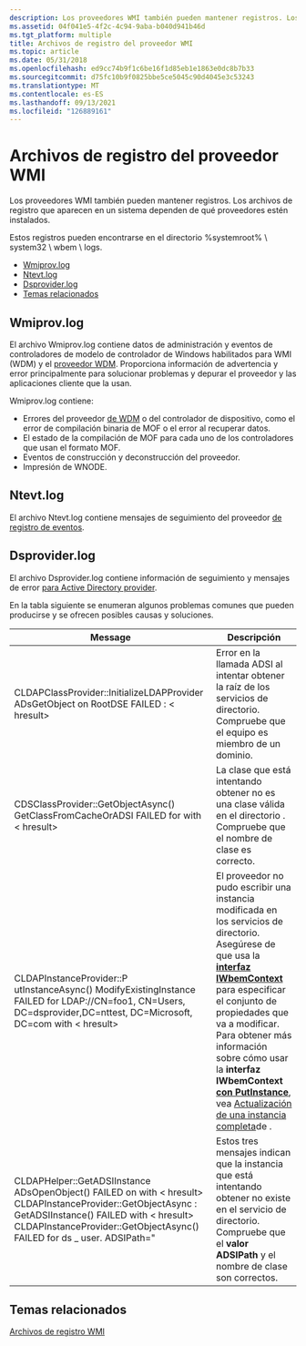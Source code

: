 ```yaml
---
description: Los proveedores WMI también pueden mantener registros. Los archivos de registro que aparecen en un sistema dependen de qué proveedores estén instalados.
ms.assetid: 04f041e5-4f2c-4c94-9aba-b040d941b46d
ms.tgt_platform: multiple
title: Archivos de registro del proveedor WMI
ms.topic: article
ms.date: 05/31/2018
ms.openlocfilehash: ed9cc74b9f1c6be16f1d85eb1e1863e0dc8b7b33
ms.sourcegitcommit: d75fc10b9f0825bbe5ce5045c90d4045e3c53243
ms.translationtype: MT
ms.contentlocale: es-ES
ms.lasthandoff: 09/13/2021
ms.locfileid: "126889161"
---
```

# <a name="wmi-provider-log-files"></a>Archivos de registro del proveedor WMI

Los proveedores WMI también pueden mantener registros. Los archivos de registro que aparecen en un sistema dependen de qué proveedores estén instalados.

Estos registros pueden encontrarse en el directorio %systemroot% \\ system32 \\ wbem \\ logs.

-   [Wmiprov.log](#wmiprovlog)
-   [Ntevt.log](#ntevtlog)
-   [Dsprovider.log](#dsproviderlog)
-   [Temas relacionados](#related-topics)

## <a name="wmiprovlog"></a>Wmiprov.log

El archivo Wmiprov.log contiene datos de administración y eventos de controladores de modelo de controlador de Windows habilitados para WMI (WDM) y el [proveedor WDM](/windows/desktop/WmiCoreProv/wdm-provider). Proporciona información de advertencia y error principalmente para solucionar problemas y depurar el proveedor y las aplicaciones cliente que la usan.

Wmiprov.log contiene:

-   Errores del proveedor [de WDM](/windows/desktop/WmiCoreProv/wdm-provider) o del controlador de dispositivo, como el error de compilación binaria de MOF o el error al recuperar datos.
-   El estado de la compilación de MOF para cada uno de los controladores que usan el formato MOF.
-   Eventos de construcción y deconstrucción del proveedor.
-   Impresión de WNODE.

## <a name="ntevtlog"></a>Ntevt.log

El archivo Ntevt.log contiene mensajes de seguimiento del proveedor [de registro de eventos](/previous-versions/windows/desktop/eventlogprov/event-log-provider).

## <a name="dsproviderlog"></a>Dsprovider.log

El archivo Dsprovider.log contiene información de seguimiento y mensajes de error [para Active Directory provider](/previous-versions/windows/desktop/dsprov/active-directory-provider).

En la tabla siguiente se enumeran algunos problemas comunes que pueden producirse y se ofrecen posibles causas y soluciones.



| Message                                                                                                                                                                                                                                                                                                        | Descripción                                                                                                                                                                                                                                                                                                                                                                                                  |
|----------------------------------------------------------------------------------------------------------------------------------------------------------------------------------------------------------------------------------------------------------------------------------------------------------------|--------------------------------------------------------------------------------------------------------------------------------------------------------------------------------------------------------------------------------------------------------------------------------------------------------------------------------------------------------------------------------------------------------------|
| CLDAPClassProvider::InitializeLDAPProvider ADsGetObject on RootDSE FAILED : &lt; hresult&gt;                                                                                                                                                                                                                    | Error en la llamada ADSI al intentar obtener la raíz de los servicios de directorio. Compruebe que el equipo es miembro de un dominio.                                                                                                                                                                                                                                                                             |
| CDSClassProvider::GetObjectAsync() GetClassFromCacheOrADSI FAILED for <class name> with &lt; hresult&gt;                                                                                                                                                                                                  | La clase que está intentando obtener no es una clase válida en el directorio . Compruebe que el nombre de clase es correcto.                                                                                                                                                                                                                                                                                                |
| CLDAPInstanceProvider::P utInstanceAsync() ModifyExistingInstance FAILED for LDAP://CN=foo1, CN=Users, DC=dsprovider,DC=nttest, DC=Microsoft, DC=com with &lt; hresult&gt;                                                                                                                                       | El proveedor no pudo escribir una instancia modificada en los servicios de directorio. Asegúrese de que usa la [**interfaz IWbemContext**](/windows/desktop/api/WbemCli/nn-wbemcli-iwbemcontext) para especificar el conjunto de propiedades que va a modificar. Para obtener más información sobre cómo usar la **interfaz IWbemContext** [**con PutInstance**](/windows/desktop/api/Provider/nf-provider-provider-putinstance(constcinstance__long)), vea [Actualización de una instancia completa](updating-an-entire-instance.md)de . |
| CLDAPHelper::GetADSIInstance ADsOpenObject() FAILED on <class name> with &lt; hresult&gt;<br/> CLDAPInstanceProvider::GetObjectAsync : GetADSIInstance() FAILED with &lt; hresult&gt;<br/> CLDAPInstanceProvider::GetObjectAsync() FAILED for ds \_ user. ADSIPath="<class name><br/> | Estos tres mensajes indican que la instancia que está intentando obtener no existe en el servicio de directorio. Compruebe que el **valor ADSIPath** y el nombre de clase son correctos.                                                                                                                                                                                                                                |



 

## <a name="related-topics"></a>Temas relacionados

<dl> <dt>

[Archivos de registro WMI](wmi-log-files.md)
</dt> </dl>

 

